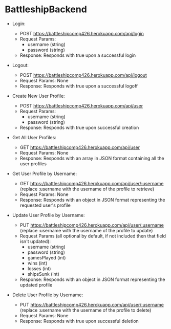 # BattleshipBackend
- Login:
  - POST https://battleshipcomp426.herokuapp.com/api/login
  - Request Params:
    - username (string)
    - password (string)
  - Response: Responds with true upon a successful login
  
- Logout:
  - POST https://battleshipcomp426.herokuapp.com/api/logout
  - Request Params: None
  - Response: Responds with true upon a successful logoff
  
- Create New User Profile:
  - POST https://battleshipcomp426.herokuapp.com/api/user
  - Request Params:
    - username (string)
    - password (string)
  - Response: Responds with true upon successful creation

- Get All User Profiles:
  - GET https://battleshipcomp426.herokuapp.com/api/user
  - Request Params: None
  - Response: Responds with an array in JSON format containing all the user profiles
  
- Get User Profile by Username:
  - GET https://battleshipcomp426.herokuapp.com/api/user/:username (replace :username with the username of the profile to retrieve)
  - Request Params: None
  - Response: Responds with an object in JSON format representing the requested user's profile
  
- Update User Profile by Username:
  - PUT https://battleshipcomp426.herokuapp.com/api/user/:username (replace :username with the username of the profile to update)
  - Request Params (all optional by default, if not included then that field isn't updated): 
    - username (string)
    - password (string)
    - gamesPlayed (int)
    - wins (int)
    - losses (int)
    - shipsSunk (int)
  - Response: Responds with an object in JSON format representing the updated profile
  
- Delete User Profile by Username:
  - PUT https://battleshipcomp426.herokuapp.com/api/user/:username (replace :username with the username of the profile to delete)
  - Request Params: None
  - Response: Responds with true upon successful deletion
  
 
  
  
  
  
  
  
  
  
